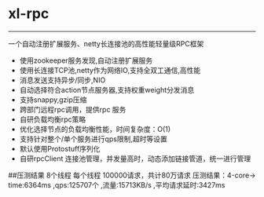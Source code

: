 # xl-rpc
---
一个自动注册扩展服务、netty长连接池的高性能轻量级RPC框架
<br/>

  * 使用zookeeper服务发现,自动注册扩展服务
  * 使用长连接TCP池,netty作为网络IO,支持全双工通信,高性能
  * 消息发送支持异步/同步,NIO
  * 自动选择符合action节点服务器,支持权重weight分发消息
  * 支持snappy,gzip压缩
  * 跨部门远程rpc调用，提供rpc 服务
  * 自研负载均衡rpc策略
  * 优化选择节点的负载均衡性能，时间复杂度：O(1)
  * 支持针对整个/单个服务进行qps限制,超时等设置
  * 默认使用Protostuff序列化
  * 自研rpcClient 连接池管理，并发量高时，动态添加链接管道，统一进行管理

##压测结果
8个线程 每个线程 100000请求，共计80万请求
压测结果：4-core-> time:6364ms ,qps:125707个 ,流量:15713KB/s ,平均请求延时:3427ms

